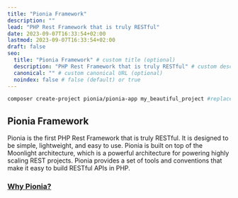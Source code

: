 ```yaml
---
title: "Pionia Framework"
description: ""
lead: "PHP Rest Framework that is truly RESTful"
date: 2023-09-07T16:33:54+02:00
lastmod: 2023-09-07T16:33:54+02:00
draft: false
seo:
  title: "Pionia Framework" # custom title (optional)
  description: "PHP Rest Framework that is truly RESTful" # custom description (recommended)
  canonical: "" # custom canonical URL (optional)
  noindex: false # false (default) or true
---
```



<!-- add pionia image here -->

```bash
composer create-project pionia/pionia-app my_beautiful_project #replace my_beautiful_project with your project name

```

## Pionia Framework


Pionia is the first PHP Rest Framework that is truly RESTful. It is designed to be simple, lightweight, and easy to use. Pionia is built on top of the Moonlight architecture, which is a powerful architecture for powering highly scaling REST projects. Pionia provides a set of tools and conventions that make it easy to build RESTful APIs in PHP.


### [Why Pionia?](/documentation/introduction/#why-pionia)
